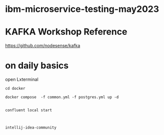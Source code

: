 # ibm-microservice-testing-may2023

# KAFKA Workshop Reference

https://github.com/nodesense/kafka

# on daily basics

open Lxterminal

```
cd docker

docker compose  -f common.yml -f postgres.yml up -d


confluent local start



intellij-idea-community

```
